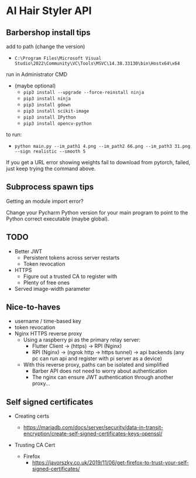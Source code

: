 # AI Hair Styler API

## Barbershop install tips

add to path (change the version)
- `C:\Program Files\Microsoft Visual Studio\2022\Community\VC\Tools\MSVC\14.38.33130\bin\Hostx64\x64`

run in Administrator CMD
- (maybe optional)
  - `pip3 install --upgrade --force-reinstall ninja`
  - `pip3 install ninja`
  - `pip3 install gdown`
  - `pip3 install scikit-image`
  - `pip3 install IPython`
  - `pip3 install opencv-python`

to run:
- `python main.py --im_path1 4.png --im_path2 66.png --im_path3 31.png --sign realistic --smooth 5`

If you get a URL error showing weights fail to download from pytorch, failed, 
just keep trying the command above.

## Subprocess spawn tips

Getting an module import error?

Change your Pycharm Python version for your main program to point to the
Python correct executable (maybe global).

## TODO
- Better JWT
  - Persistent tokens across server restarts
  - Token revocation
- HTTPS
  - Figure out a trusted CA to register with
  - Plenty of free ones
- Served image-width parameter

## Nice-to-haves
- username / time-based key 
- token revocation
- Nginx HTTPS reverse proxy
  - Using a raspberry pi as the primary relay server:
    - Flutter Client -> (https) -> RPI (Nginx)
    - RPI (Nginx) -> (ngrok http -> https tunnel) -> api backends (any pc can run api and register with pi server as a device)
  - With this reverse proxy, paths can be isolated and simplified
    - Barber API does not need to worry about authentication
    - The nginx can ensure JWT authentication through another proxy...

## Self signed certificates
- Creating certs
  - https://mariadb.com/docs/server/security/data-in-transit-encryption/create-self-signed-certificates-keys-openssl/

- Trusting CA Cert
  - Firefox
    - https://javorszky.co.uk/2019/11/06/get-firefox-to-trust-your-self-signed-certificates/

